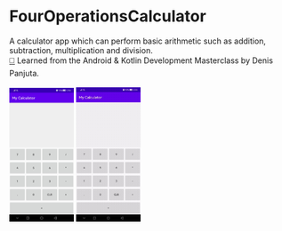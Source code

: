 # FourOperationsCalculator
A calculator app which can perform basic arithmetic such as addition, subtraction, multiplication and division.<br> 
[:white_medium_square:](https://www.udemy.com/course/android-kotlin-developer/) Learned from the Android & Kotlin Development Masterclass by Denis Panjuta.
<br><br> 
<img src="assets/img.jpg?raw=true" width=23%> <img src="assets/appGif.gif?raw=true" width=23% >